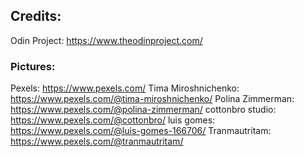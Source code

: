 
## Credits:

Odin Project: https://www.theodinproject.com/

### Pictures:

Pexels: https://www.pexels.com/
Tima Miroshnichenko: https://www.pexels.com/@tima-miroshnichenko/
Polina Zimmerman: https://www.pexels.com/@polina-zimmerman/
cottonbro studio: https://www.pexels.com/@cottonbro/
luis gomes: https://www.pexels.com/@luis-gomes-166706/
Tranmautritam: https://www.pexels.com/@tranmautritam/